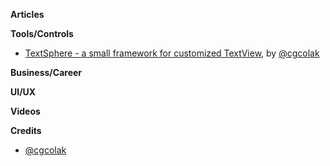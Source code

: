 **Articles**

**Tools/Controls**

* [TextSphere - a small framework for customized TextView](https://github.com/cagricolak/TextSphere), by [@cgcolak](https://twitter.com/cgcolak)

**Business/Career**

**UI/UX**

**Videos**

**Credits**

* [@cgcolak](https://twitter.com/cgcolak)
